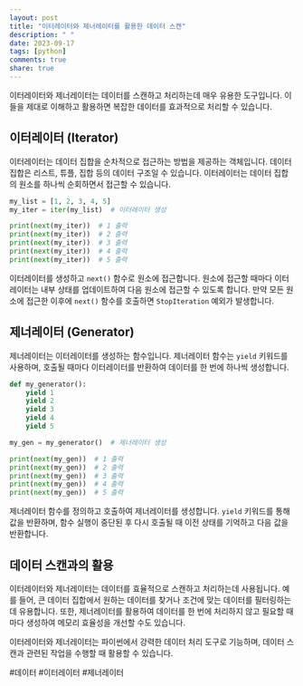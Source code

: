 ```yaml
---
layout: post
title: "이터레이터와 제너레이터를 활용한 데이터 스캔"
description: " "
date: 2023-09-17
tags: [python]
comments: true
share: true
---
```


이터레이터와 제너레이터는 데이터를 스캔하고 처리하는데 매우 유용한 도구입니다. 이들을 제대로 이해하고 활용하면 복잡한 데이터를 효과적으로 처리할 수 있습니다.

## 이터레이터 (Iterator)

이터레이터는 데이터 집합을 순차적으로 접근하는 방법을 제공하는 객체입니다. 데이터 집합은 리스트, 튜플, 집합 등의 데이터 구조일 수 있습니다. 이터레이터는 데이터 집합의 원소를 하나씩 순회하면서 접근할 수 있습니다.

```python
my_list = [1, 2, 3, 4, 5]
my_iter = iter(my_list)  # 이터레이터 생성

print(next(my_iter))  # 1 출력
print(next(my_iter))  # 2 출력
print(next(my_iter))  # 3 출력
print(next(my_iter))  # 4 출력
print(next(my_iter))  # 5 출력
```
이터레이터를 생성하고 `next()` 함수로 원소에 접근합니다. 원소에 접근할 때마다 이터레이터는 내부 상태를 업데이트하여 다음 원소에 접근할 수 있도록 합니다. 만약 모든 원소에 접근한 이후에 `next()` 함수를 호출하면 `StopIteration` 예외가 발생합니다.

## 제너레이터 (Generator)

제너레이터는 이터레이터를 생성하는 함수입니다. 제너레이터 함수는 `yield` 키워드를 사용하며, 호출될 때마다 이터레이터를 반환하여 데이터를 한 번에 하나씩 생성합니다.

```python
def my_generator():
    yield 1
    yield 2
    yield 3
    yield 4
    yield 5

my_gen = my_generator()  # 제너레이터 생성

print(next(my_gen))  # 1 출력
print(next(my_gen))  # 2 출력
print(next(my_gen))  # 3 출력
print(next(my_gen))  # 4 출력
print(next(my_gen))  # 5 출력
```
제너레이터 함수를 정의하고 호출하여 제너레이터를 생성합니다. `yield` 키워드를 통해 값을 반환하며, 함수 실행이 중단된 후 다시 호출될 때 이전 상태를 기억하고 다음 값을 반환합니다.

## 데이터 스캔과의 활용

이터레이터와 제너레이터는 데이터를 효율적으로 스캔하고 처리하는데 사용됩니다. 예를 들어, 큰 데이터 집합에서 원하는 데이터를 찾거나 조건에 맞는 데이터를 필터링하는데 유용합니다. 또한, 제너레이터를 활용하여 데이터를 한 번에 처리하지 않고 필요할 때마다 생성하여 메모리 효율성을 개선할 수도 있습니다.

이터레이터와 제너레이터는 파이썬에서 강력한 데이터 처리 도구로 기능하며, 데이터 스캔과 관련된 작업을 수행할 때 활용할 수 있습니다.

#데이터 #이터레이터 #제너레이터